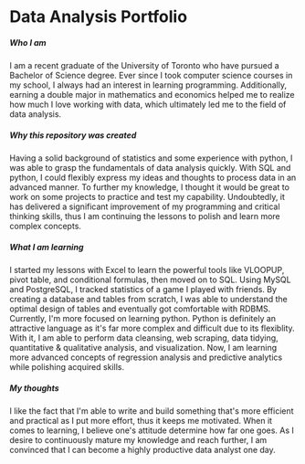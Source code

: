 # Data Analysis Portfolio

##### __Who I am__
  I am a recent graduate of the University of Toronto who have pursued a Bachelor of Science degree. Ever since I took computer science courses in my school, I always had an interest in learning programming. Additionally, earning a double major in mathematics and economics helped me to realize how much I love working with data, which ultimately led me to the field of data analysis. 
  
##### __Why this repository was created__
  Having a solid background of statistics and some experience with python, I was able to grasp the fundamentals of data analysis quickly. With SQL and python, I could flexibly express my ideas and thoughts to process data in an advanced manner. To further my knowledge, I thought it would be great to work on some projects to practice and test my capability. Undoubtedly, it has delivered a significant improvement of my programming and critical thinking skills, thus I am continuing the lessons to polish and learn more complex concepts.
  
##### __What I am learning__
  I started my lessons with Excel to learn the powerful tools like VLOOPUP, pivot table, and conditional formulas, then moved on to SQL. Using MySQL and PostgreSQL, I tracked statistics of a game I played with friends. By creating a database and tables from scratch, I was able to understand the optimal design of tables and eventually got comfortable with RDBMS. Currently, I'm more focused on learning python. Python is definitely an attractive language as it's far more complex and difficult due to its flexiblity. With it, I am able to perform data cleansing, web scraping, data tidying, quantitative & qualitative analysis, and visualization. Now, I am learning more advanced concepts of regression analysis and predictive analytics while polishing acquired skills. 

##### __My thoughts__
  I like the fact that I'm able to write and build something that's more efficient and practical as I put more effort, thus it keeps me motivated. When it comes to learning, I believe one's attitude determine how far one goes. As I desire to continuously mature my knowledge and reach further, I am convinced that I can become a highly productive data analyst one day.
